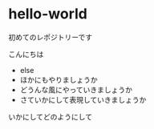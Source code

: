 # hello-world
初めてのレポジトリーです



こんにちは

* else
* ほかにもやりましょうか
* どうんな風にやっていきましょうか
* さていかにして表現していきましょうか


いかにしてどのようにして

